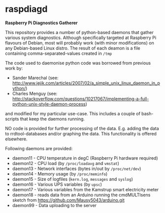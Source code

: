 # raspdiagd
**Raspberry Pi Diagnostics Gatherer**

This repository provides a number of python-based daemons that gather various system diagnostics. Although specifically targeted at Raspberry Pi flavours of Debian, most will probably work (with minor modifications) on any Debian-based Linux distro.
The result of each deamon is a file containing comma-separated-values created in `/tmp`

The code used to daemonise python code was borrowed from previous work by:
- Sander Marechal (see: http://www.jejik.com/articles/2007/02/a_simple_unix_linux_daemon_in_python/)
- Charles Menguy (see: http://stackoverflow.com/questions/10217067/implementing-a-full-python-unix-style-daemon-process)

and modified for my particular use-case. This includes a couple of bash-scripts that keep the daemons running. 

NO code is provided for further processing of the data. E.g. adding the data to rrdtool-databases and/or graphing the data. This functionality is offered elsewhere.

Following daemons are provided:
- daemon11 - CPU temperature in degC (Raspberry Pi hardware required)
- daemon12 - CPU load (by `/proc/loadavg` and `vmstat`)
- daemon13 - Network interfaces (bytes in/out by `/proc/net/dev`)
- daemon14 - Memory usage (by `/proc/meminfo`)
- daemon15 - Size of logfiles (`kern.log`, `messages` and `syslog`)
- daemon16 - Various UPS variables (by `upsc`)
- daemon17 - Various variables from the Kamstrup smart electricity meter
- daemon18 - reads data from an Arduino running the cmdMULTIsens sketch from https://github.com/Mausy5043/arduino.git
- daemon99 - Data uploading to the server
